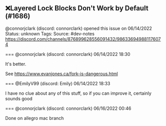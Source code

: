 ## ❌Layered Lock Blocks Don't Work by Default (#1686)
@connorjclark (discord: connorclark) opened this issue on 06/14/2022
Status: unknown
Tags: 
Source: #dev-notes https://discord.com/channels/876899628556091432/986336949881176074


=== @connorjclark (discord: connorclark) 06/14/2022 18:30

It's better.

See https://www.evanjones.ca/fork-is-dangerous.html

=== @EmilyV99 (discord: Emily) 06/14/2022 18:33

I have no clue about any of this stuff, so if you can improve it, certainly sounds good

=== @connorjclark (discord: connorclark) 06/16/2022 00:46

Done on allegro mac branch
